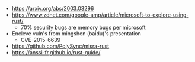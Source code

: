 - https://arxiv.org/abs/2003.03296
- https://www.zdnet.com/google-amp/article/microsoft-to-explore-using-rust/
  - 70% security bugs are memory bugs per microsoft
- Encleve vuln's from mingshen (baidu)'s presentation
  - CVE-2015-6639
- https://github.com/PolySync/misra-rust
- https://anssi-fr.github.io/rust-guide/
